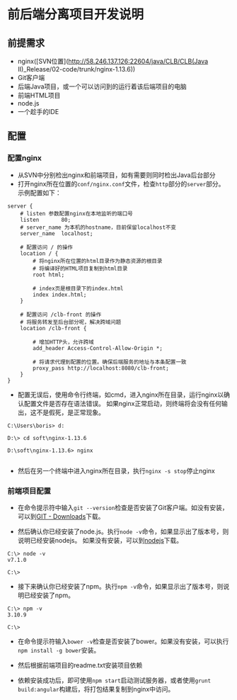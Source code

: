 ﻿# 前后端分离项目开发说明

## 前提需求
+ nginx([SVN位置](http://58.246.137.126:22604/java/CLB/CLB(Java II)_Release/02-code/trunk/nginx-1.13.6))
+ Git客户端
+ 后端Java项目，或一个可以访问到的运行着该后端项目的电脑
+ 前端HTML项目
+ node.js
+ 一个趁手的IDE

## 配置

### 配置nginx
+ 从SVN中分别检出nginx和前端项目，如有需要则同时检出Java后台部分
+ 打开nginx所在位置的```conf/nginx.conf```文件，检查```http```部分的```server```部分。示例配置如下：
```
server {
    # listen 参数配置nginx在本地监听的端口号
    listen       80;
    # server_name 为本机的hostname，目前保留localhost不变
    server_name  localhost;

    # 配置访问 / 的操作
    location / {
        # 将nginx所在位置的html目录作为静态资源的根目录
        # 将编译好的HTML项目复制到html目录
        root html;

        # index页是根目录下的index.html
        index index.html;
    }

    # 配置访问 /clb-front 的操作
    # 将服务转发至后台部分呢，解决跨域问题
    location /clb-front {

        # 增加HTTP头，允许跨域
        add_header Access-Control-Allow-Origin *;

        # 将请求代理到配置的位置。确保后端服务的地址与本条配置一致
        proxy_pass http://localhost:8080/clb-front;
    }
}

```

+ 配置无误后，使用命令行终端，如cmd，进入nginx所在目录，运行nginx以确认配置文件是否存在语法错误。
如果nginx正常启动，则终端将会没有任何输出，这不是假死，是正常现象。

```
C:\Users\boris> d:

D:\> cd soft\nginx-1.13.6

D:\soft\nginx-1.13.6> nginx


```

+ 然后在另一个终端中进入nginx所在目录，执行```nginx -s stop```停止nginx

### 前端项目配置
+ 在命令提示符中输入```git --version```检查是否安装了Git客户端。如没有安装，可以到[GIT - Downloads](https://git-scm.com/downloads)下载。

+ 然后确认你已经安装了node.js。执行```node -v```命令，如果显示出了版本号，则说明已经安装nodejs。
如果没有安装，可以到[nodejs](https://nodejs.org/en/download/)下载。
```
C:\> node -v
v7.1.0

C:\>

```

+ 接下来确认你已经安装了npm。执行```npm -v```命令，如果显示出了版本号，则说明已经安装了npm。
```
C:\> npm -v
3.10.9

C:\>

```

+ 在命令提示符输入```bower -v```检查是否安装了bower。如果没有安装，可以执行```npm install -g bower```安装。

+ 然后根据前端项目的readme.txt安装项目依赖

+ 依赖安装成功后，即可使用```npm start```启动测试服务器，或者使用```grunt build:angular```构建后，将打包结果复制到nginx中访问。